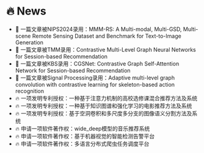 # 🔥 News
- 🎉 一篇文章被NIPS2024录用：MMM-RS: A Multi-modal, Multi-GSD, Multi-scene Remote Sensing Dataset and Benchmark for Text-to-Image Generation
- 🎉 一篇文章被TMM录用：Contrastive Multi-Level Graph Neural Networks for Session-based Recommendation
- 🎉 一篇文章被KBS录用：CGSNet: Contrastive Graph Self-Attention Network for Session-based Recommendation
- 🎉 一篇文章被Signal Processing录用：Adaptive multi-level graph convolution with contrastive learning for skeleton-based action recognition
- 🔥 一项发明专利授权：一种基于注意力机制的高校选修课混合推荐方法及系统
- 🔥 一项发明专利授权：一种基于知识图谱和强化学习的电影推荐方法及系统
- 🔥 一项发明专利授权：基于空洞卷积和多尺度多分支的图像语义分割方法及系统
- 🔥 申请一项软件著作权：wide_deep模型的音乐推荐系统
- 🔥 申请一项软件著作权：基于机器视觉的智能检测告警平台
- 🔥 申请一项软件著作权：多语言分布式爬虫任务调度平台